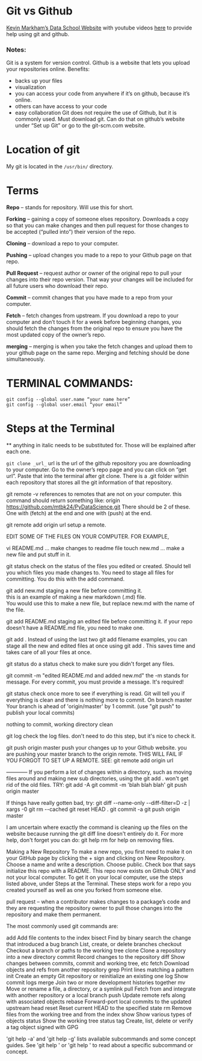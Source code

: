 # Git vs Github 
[Kevin Markham’s Data School Website](www.dataschool.io) with youtube videos [here](https://www.youtube.com/playlist?list=PL5-da3qGB5IBLMp7LtN8Nc3Efd4hJq0kD) to provide help using git and github.


### Notes:
Git is a system for version control. Github is a website that lets you upload your repositories online. 
Benefits:
-	backs up your files
-	visualization
-	you can access your code from anywhere if it’s on github, because it’s online. 
-	others can have access to your code
-	easy collaboration
Git does not require the use of Github, but it is commonly used. 
Must download git. Can do that on github’s website under “Set up Git” or go to the git-scm.com website. 


# Location of git
My git is located in the `/usr/bin/` directory. 


# Terms
__Repo__ – stands for repository. Will use this for short. 

__Forking__ – gaining a copy of someone elses repository. Downloads a copy so that you can make changes and then pull request for those changes to be accepted (“pulled into”) their version of the repo. 

__Cloning__ – download a repo to your computer. 

__Pushing__ – upload changes you made to a repo to your Github page on that repo. 

__Pull Request__ – request author or owner of the original repo to pull your changes into their repo version. That way your changes will be included for all future users who download their repo. 

__Commit__ – commit changes that you have made to a repo from your computer.

__Fetch__ – fetch changes from upstream. If you download a repo to your computer and don’t touch it for a week before beginning changes, you should fetch the changes from the original repo to ensure you have the most updated copy of the owner’s repo.  

__merging__ – merging is when you take the fetch changes and upload them to your github page on the same repo. Merging and fetching should be done simultaneously. 



# TERMINAL COMMANDS:
	git config --global user.name “your name here”
	git config --global user.email “your email”


# Steps at the Terminal 
** anything in italic needs to be substituted for. Those will be explained after each one. 


`git clone _url_`
url is the url of the github repository you are downloading to your computer. Go to the owner’s repo page and you can click on “get url”. Paste that into the terminal after git clone. There is a .git folder within each repository that stores all the git information of that repository. 

git remote -v
	references to remotes that are not on your computer. 
	this command should return something like:
	origin https://github.com/mtbk24/PyDataScience.git
	There should be 2 of these. One with (fetch) at the end 
	and one with (push) at the end. 

git remote add origin url
	setup a remote. 
	

EDIT SOME OF THE FILES ON YOUR COMPUTER.
FOR EXAMPLE, 

vi README.md
	… make changes to readme file
touch new.md
	… make a new file and put stuff in it. 

git status
	check on the status of the files you edited or created. 
	Should tell you which files you made changes to. 
	You need to stage all files for committing. You do this with the add command. 

git add new.md
	staging a new file before committing it.  
	this is an example of making a new markdown (.md) file. 		
	You would use this to make a new file, but replace new.md with the name of the file. 

git add README.md
	staging an edited file before committing it.
	if your repo doesn't have a README.md file, you need to make one. 

git add .
	Instead of using the last two   git add filename   examples, 
	you can stage all the new and edited files at once using   git add .
	This saves time and takes care of all your files at once. 

git status 
	do a status check to make sure you didn't forget any files. 

git commit -m "edited README.md and added new.md"
	the -m stands for message. For every commit, you must provide a message. 
	It's required!

git status
	check once more to see if everything is read. Git will tell you if everything is clean 
	and there is nothing more to commit.
On branch master
Your branch is ahead of 'origin/master' by 1 commit.
  (use "git push" to publish your local commits)

nothing to commit, working directory clean
	
git log
	check the log files. don't need to do this step, but it's nice to check it. 

git push origin master
	push your changes up to your Github website. 
	you are pushing your master branch to the origin remote. 
	THIS WILL FAIL IF YOU FORGOT TO SET UP A REMOTE. 
	SEE:  git remote add origin url


————
If you perform a lot of changes within a directory, such as moving files around and making new sub directories, using the  git add .  won't get rid of the old files. 
TRY:
git add -A
git commit -m 'blah blah blah'
git push origin master

If things have really gotten bad, try:
git diff --name-only --diff-filter=D -z | xargs -0 git rm --cached
git reset HEAD .
git commit -a
git push origin master

I am uncertain where exactly the command is cleaning up the files on the website because running the git diff line doesn't entirely do it.  For more help, don't forget you can do:  git help rm   for help on removing files. 


	
Making a New Repository
To make a new repo, you first need to make it on your GitHub page by clicking the + sign and clicking on New Repository. Choose a name and write a description. Choose public. 
Check box that says initialize this repo with a README. This repo now exists on Github ONLY and not your local computer. To get it on your local computer, use the steps listed above, under Steps at the Terminal. These steps work for a repo you created yourself as well as one you forked from someone else. 



pull request – when a contributor makes changes to a package’s code and they are requesting the repository owner to pull those changes into the repository and make them permanent. 


The most commonly used git commands are:

   add        Add file contents to the index
   bisect     Find by binary search the change that introduced a bug
   branch     List, create, or delete branches
   checkout   Checkout a branch or paths to the working tree
   clone      Clone a repository into a new directory
   commit     Record changes to the repository
   diff       Show changes between commits, commit and working tree, etc
   fetch      Download objects and refs from another repository
   grep       Print lines matching a pattern
   init       Create an empty Git repository or reinitialize an existing one
   log        Show commit logs
   merge      Join two or more development histories together
   mv         Move or rename a file, a directory, or a symlink
   pull       Fetch from and integrate with another repository or a local branch
   push       Update remote refs along with associated objects
   rebase     Forward-port local commits to the updated upstream head
   reset      Reset current HEAD to the specified state
   rm         Remove files from the working tree and from the index
   show       Show various types of objects
   status     Show the working tree status
   tag        Create, list, delete or verify a tag object signed with GPG

'git help -a' and 'git help -g' lists available subcommands and some
concept guides. See 'git help <command>' or 'git help <concept>'
to read about a specific subcommand or concept.

